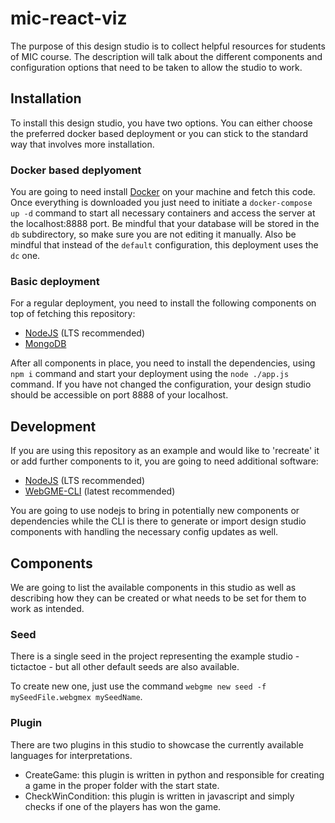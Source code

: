# mic-react-viz
The purpose of this design studio is to collect helpful resources for students of MIC course.
The description will talk about the different components and configuration options that need to be taken
to allow the studio to work.
## Installation
To install this design studio, you have two options. You can either choose the preferred docker based deployment
 or you can stick to the standard way that involves more installation.

### Docker based deplyoment
You are going to need install [Docker](https://www.docker.com/) on your machine and fetch this code. Once
 everything is downloaded you just need to initiate a `docker-compose up -d` command to start all necessary
 containers and access the server at the localhost:8888 port. Be mindful that your database will be stored in the
 `db` subdirectory, so make sure you are not editing it manually. Also be mindful that instead of the `default` 
 configuration, this deployment uses the `dc` one.
### Basic deployment
For a regular deployment, you need to install the following components on top of fetching this repository:
- [NodeJS](https://nodejs.org/en/) (LTS recommended)
- [MongoDB](https://www.mongodb.com/)

After all components in place, you need to install the dependencies, using `npm i` command and start your deployment 
using the `node ./app.js` command. If you have not changed the configuration, your design studio should be accessible on 
port 8888 of your localhost.

## Development
If you are using this repository as an example and would like to 'recreate' it or add further components to it, you are
going to need additional software:
- [NodeJS](https://nodejs.org/en/) (LTS recommended)
- [WebGME-CLI](https://www.npmjs.com/package/webgme-cli) (latest recommended)

You are going to use nodejs to bring in potentially new components or dependencies while the CLI is there to generate or import design studio components with handling the necessary config updates as well.

## Components
We are going to list the available components in this studio as well as describing how they can be created or what 
needs to be set for them to work as intended.

### Seed
There is a single seed in the project representing the example studio - tictactoe - but all other default seeds are also available.

To create new one, just use the command `webgme new seed -f mySeedFile.webgmex mySeedName`.

### Plugin
There are two plugins in this studio to showcase the currently available languages for interpretations.
- CreateGame: this plugin is written in python and responsible for creating a game in the proper folder with the start state.
- CheckWinCondition: this plugin is written in javascript and simply checks if one of the players has won the game.

